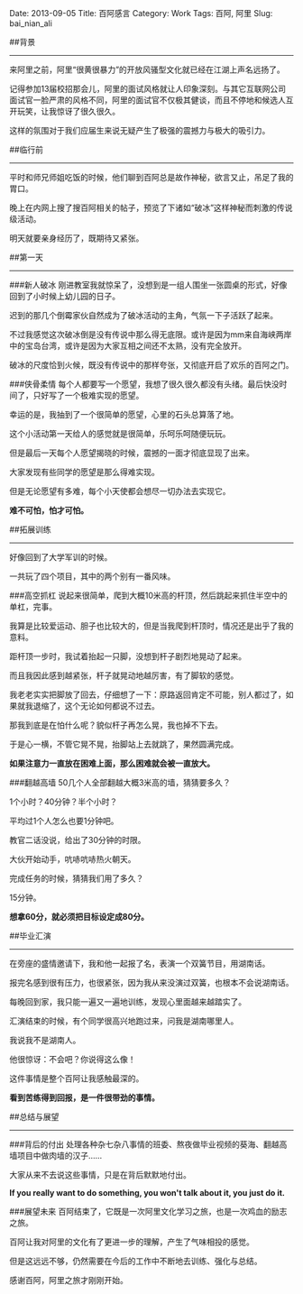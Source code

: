 Date: 2013-09-05
Title: 百阿感言
Category: Work
Tags: 百阿, 阿里
Slug: bai_nian_ali

##背景
* * *
来阿里之前，阿里“很黄很暴力”的开放风骚型文化就已经在江湖上声名远扬了。

记得参加13届校招那会儿，阿里的面试风格就让人印象深刻。与其它互联网公司面试官一脸严肃的风格不同，阿里的面试官不仅极其健谈，而且不停地和候选人互开玩笑，让我惊讶了很久很久。

这样的氛围对于我们应届生来说无疑产生了极强的震撼力与极大的吸引力。

##临行前
* * *
平时和师兄师姐吃饭的时候，他们聊到百阿总是故作神秘，欲言又止，吊足了我的胃口。

晚上在内网上搜了搜百阿相关的帖子，预览了下诸如“破冰”这样神秘而刺激的传说级活动。

明天就要亲身经历了，既期待又紧张。

##第一天
* * *
###新人破冰
刚进教室我就惊呆了，没想到是一组人围坐一张圆桌的形式，好像回到了小时候上幼儿园的日子。

迟到的那几个倒霉家伙自然成为了破冰活动的主角，气氛一下子活跃了起来。

不过我感觉这次破冰倒是没有传说中那么得无底限。或许是因为mm来自海峡两岸中的宝岛台湾，或许是因为大家互相之间还不太熟，没有完全放开。

破冰的尺度恰到火候，既没有传说中的那样夸张，又彻底开启了欢乐的百阿之门。

###侠骨柔情
每个人都要写一个愿望，我想了很久很久都没有头绪。最后快没时间了，只好写了一个极难实现的愿望。

幸运的是，我抽到了一个很简单的愿望，心里的石头总算落了地。

这个小活动第一天给人的感觉就是很简单，乐呵乐呵随便玩玩。

但是最后一天每个人愿望揭晓的时候，震撼的一面才彻底显现了出来。

大家发现有些同学的愿望是那么得难实现。

但是无论愿望有多难，每个小天使都会想尽一切办法去实现它。

**难不可怕，怕才可怕。**

##拓展训练
* * *
好像回到了大学军训的时候。

一共玩了四个项目，其中的两个别有一番风味。

###高空抓杠
说起来很简单，爬到大概10米高的杆顶，然后跳起来抓住半空中的单杠，完事。

我算是比较爱运动、胆子也比较大的，但是当我爬到杆顶时，情况还是出乎了我的意料。

距杆顶一步时，我试着抬起一只脚，没想到杆子剧烈地晃动了起来。

而且我因此感到越紧张，杆子就晃动地越厉害，有了脚软的感觉。

我老老实实把脚放了回去，仔细想了一下：原路返回肯定不可能，别人都过了，如果就我退缩了，这个无论如何都说不过去。

那我到底是在怕什么呢？貌似杆子再怎么晃，我也掉不下去。

于是心一横，不管它晃不晃，抬脚站上去就跳了，果然圆满完成。

**如果注意力一直放在困难上面，那么困难就会被一直放大。**

###翻越高墙
50几个人全部翻越大概3米高的墙，猜猜要多久？

1个小时？40分钟？半个小时？

平均过1个人怎么也要1分钟吧。

教官二话没说，给出了30分钟的时限。

大伙开始动手，吭哧吭哧热火朝天。

完成任务的时候，猜猜我们用了多久？

15分钟。

**想拿60分，就必须把目标设定成80分。**

##毕业汇演
* * *
在旁座的盛情邀请下，我和他一起报了名，表演一个双簧节目，用湖南话。

报完名感到很有压力，也很紧张，因为我从来没演过双簧，也根本不会说湖南话。

每晚回到家，我只能一遍又一遍地训练，发现心里面越来越踏实了。

汇演结束的时候，有个同学很高兴地跑过来，问我是湖南哪里人。

我说我不是湖南人。

他很惊讶：不会吧？你说得这么像！

这件事情是整个百阿让我感触最深的。

**看到苦练得到回报，是一件很带劲的事情。**

##总结与展望
* * *
###背后的付出
处理各种杂七杂八事情的班委、熬夜做毕业视频的葵海、翻越高墙项目中做肉墙的汉子……

大家从来不去说这些事情，只是在背后默默地付出。

**If you really want to do something, you won't talk about it, you just do it.**

###展望未来
百阿结束了，它既是一次阿里文化学习之旅，也是一次鸡血的励志之旅。

百阿让我对阿里的文化有了更进一步的理解，产生了气味相投的感觉。

但是这远远不够，仍然需要在今后的工作中不断地去训练、强化与总结。

感谢百阿，阿里之旅才刚刚开始。